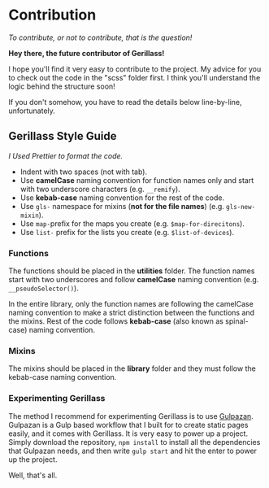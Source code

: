 # Contribution
_To contribute, or not to contribute, that is the question!_

**Hey there, the future contributor of Gerillass!**

I hope you'll find it very easy to contribute to the project. My advice for you to check out the code in the "scss" folder first. I think you'll understand the logic behind the structure soon! 

If you don't somehow, you have to read the details below line-by-line, unfortunately.

## Gerillass Style Guide

_I Used Prettier to format the code._

* Indent with two spaces (not with tab).
* Use **camelCase** naming convention for function names only and start with two underscore characters (e.g. `__remify`).
* Use **kebab-case** naming convention for the rest of the code.
* Use `gls-` namespace for mixins (**not for the file names**) (e.g. `gls-new-mixin`).
* Use `map-`prefix for the maps you create (e.g. `$map-for-direcitons`).
* Use `list-` prefix for the lists you create (e.g. `$list-of-devices`).

### Functions

The functions should be placed in the **utilities** folder. The function names start with two underscores and follow **camelCase** naming convention (e.g. `__pseudoSelector()`).

In the entire library, only the function names are following the camelCase naming convention to make a strict distinction between the functions and the mixins. Rest of the code follows **kebab-case** (also known as spinal-case) naming convention.

### Mixins

The mixins should be placed in the **library** folder and they must follow the kebab-case naming convention.

### Experimenting Gerillass

The method I recommend for experimenting Gerillass is to use [Gulpazan](https://github.com/selfishprimate/gulpazan). Gulpazan is a Gulp based workflow that I built for to create static pages easily, and it comes with Gerillass. It is very easy to power up a project. Simply download the repository, `npm install` to install all the dependencies that Gulpazan needs, and then write `gulp start` and hit the enter to power up the project.

Well, that's all.
